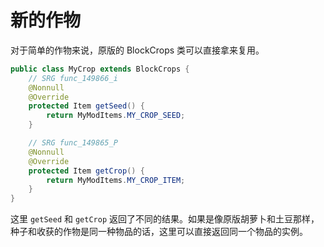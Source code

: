 # 新的作物

对于简单的作物来说，原版的 BlockCrops 类可以直接拿来复用。

```java
public class MyCrop extends BlockCrops {
    // SRG func_149866_i
    @Nonnull
    @Override
    protected Item getSeed() {
        return MyModItems.MY_CROP_SEED;
    }

    // SRG func_149865_P
    @Nonnull
    @Override
    protected Item getCrop() {
        return MyModItems.MY_CROP_ITEM;
    }
}
```

这里 `getSeed` 和 `getCrop` 返回了不同的结果。如果是像原版胡萝卜和土豆那样，种子和收获的作物是同一种物品的话，这里可以直接返回同一个物品的实例。
